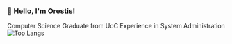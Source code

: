 ### 👋 Hello, I'm Orestis!
Computer Science Graduate from UoC
Experience in System Administration
[![Top Langs](https://github-readme-stats.vercel.app/api/top-langs/?username=TrypOr&theme=dark&exclude_repo=Java-payday-game)](https://github.com/anuraghazra/github-readme-stats)


